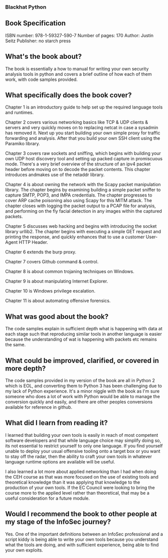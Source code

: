 ### Blackhat Python

## Book Specification
ISBN number: 978-1-59327-590-7
Number of pages: 170
Author: Justin Seitz
Publisher: no starch press

## What's the book about?

The book is essentially a how to manual for writing your own security analysis tools in python and covers a brief outline of how each of them work, with code samples provided.

## What specifically does the book cover?
Chapter 1 is an introductory guide to help set up the required language tools and runtimes.

Chapter 2 covers various networking basics like TCP & UDP clients & servers and very quickly moves on to replacing netcat in case a sysadmin has removed it. Next up you start building your own simple proxy for traffic forwarding and analysis. After that you build your own SSH client using the Paramiko library.

Chapter 3 covers raw sockets and sniffing, which begins with building your own UDP host discovery tool and setting up packed capture in promiscuous mode. There's a very brief overview of the structure of an ipv4 packet header before moving on to decode the packet contents. This chapter introduces andmakes use of the netaddr library.

Chapter 4 is about owning the network with the Scapy packet manipulation library. The chapter begins by examining building a simple packet sniffer to capture SMTP, POP3, and IMPA credentials. The chapter progresses to cover ARP cache poisoning also using Scapy for this MITM attack. The chapter closes with logging the packet output to a PCAP file for analysis, and performing on the fly facial detection in any images within the captured packets.

Chapter 5 discusses web hacking and begins with introducing the socket library urllib2. The chapter begins with executing a simple GET request and printing the response, and quickly enhances that to use a customer User-Agent HTTP Header.

Chapter 6 extends the burp proxy.

Chapter 7 covers Github command & control.

Chapter 8 is about common trojaning techniques on Windows.

Chapter 9 is about manipulating Internet Explorer.

Chapter 10 is Windows privilege escalation.

Chapter 11 is about automating offensive forensics.

## What was good about the book?
The code samples explain in sufficient depth what is happening with data at each stage such that reproducing similar tools in another language is easier because the understanding of wat is happening with packets etc remains the same.

## What could be improved, clarified, or covered in more depth?
The code samples provided in my version of the book are all in Python 2 which is EOL, and converting them to Python 3 has been challenging due to my lack of Python experience.  It's a minor niggle with the book as I'm sure someone who does a lot of work with Python would be able to manage the conversion quickly and easily, and there are other peoples conversions available for reference in github.

## What did I learn from reading it?
I learned that building your own tools is easily in reach of most competent software developers and that while language choice may simplify doing so, its not essential to restrict yourself to only one language.   If you find yourself unable to deploy your usual offensive tooling onto a target box or you want to stay off the radar, then the ability to craft your own tools in whatever language runtime options are available will be useful.

I also learned a lot more about applied networking than I had when doing the CEH course as that was more focused on the use of existing tools and theoretical knowledge than it was applying that knowledge to the production of your own tools.  If the EC Council were looking to bring the course more to the applied level rather than theoretical, that may be a useful consideration for a future module.

## Would I recommend the book to other people at my stage of the InfoSec journey?
Yes. One of the important definitions between an InfoSec professional and a script kiddy is being able to write your own tools because you understand what the tools are doing, and with sufficient experience, being able to find your own exploits.
